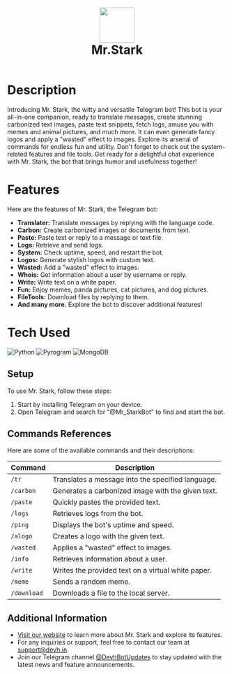 <div align="center">
  <h1> <img src="https://graph.org/file/d9a8d0d3485b1d65e9680.jpg" width="80px"><br/>Mr.Stark</h1>
</div>

<p align="center">
  <a href="https://t.me/Mr_StarkBot" target="_blank"><img alt="" src="https://img.shields.io/badge/Telegram-Bot-blue.svg?style=normal&logo=telegram&logoColor=white" style="vertical-align:center" /></a>
</p>

# Description
Introducing Mr. Stark, the witty and versatile Telegram bot! This bot is your all-in-one companion, ready to translate messages, create stunning carbonized text images, paste text snippets, fetch logs, amuse you with memes and animal pictures, and much more. It can even generate fancy logos and apply a "wasted" effect to images. Explore its arsenal of commands for endless fun and utility. Don't forget to check out the system-related features and file tools. Get ready for a delightful chat experience with Mr. Stark, the bot that brings humor and usefulness together!

# Features
Here are the features of Mr. Stark, the Telegram bot:

- **Translater:** Translate messages by replying with the language code.
- **Carbon:** Create carbonized images or documents from text.
- **Paste:** Paste text or reply to a message or text file.
- **Logs:** Retrieve and send logs.
- **System:** Check uptime, speed, and restart the bot.
- **Logos:** Generate stylish logos with custom text.
- **Wasted:** Add a "wasted" effect to images.
- **Whois:** Get information about a user by username or reply.
- **Write:** Write text on a white paper.
- **Fun:** Enjoy memes, panda pictures, cat pictures, and dog pictures.
- **FileTools:** Download files by replying to them.
- **And many more.** Explore the bot to discover additional features!

# Tech Used
![Python](https://img.shields.io/badge/python-3670A0?style=for-the-badge&logo=python&logoColor=ffdd54)
![Pyrogram](https://img.shields.io/badge/pyrogram-orange?style=for-the-badge&logo=python&logoColor=ffdd54)
![MongoDB](https://img.shields.io/badge/MongoDB-%234ea94b.svg?style=for-the-badge&logo=mongodb&logoColor=white)

## Setup
To use Mr. Stark, follow these steps:

1. Start by installing Telegram on your device.
2. Open Telegram and search for "@Mr_StarkBot" to find and start the bot.


## Commands References
Here are some of the available commands and their descriptions:

| Command     | Description                                           |
| ----------- | ----------------------------------------------------- |
| `/tr`       | Translates a message into the specified language.     |
| `/carbon`   | Generates a carbonized image with the given text.     |
| `/paste`    | Quickly pastes the provided text.                    |
| `/logs`     | Retrieves logs from the bot.                          |
| `/ping`     | Displays the bot's uptime and speed.                  |
| `/alogo`    | Creates a logo with the given text.                   |
| `/wasted`   | Applies a "wasted" effect to images.                  |
| `/info`     | Retrieves information about a user.                   |
| `/write`    | Writes the provided text on a virtual white paper.    |
| `/meme`     | Sends a random meme.                                  |
| `/download` | Downloads a file to the local server.                 |

## Additional Information
- [Visit our website](https://mr-stark.devh.in) to learn more about Mr. Stark and explore its features.
- For any inquiries or support, feel free to contact our team at [support@devh.in](mailto:support@devh.in).
- Join our Telegram channel [@DevhBotUpdates](https://t.me/DevhUpdates) to stay updated with the latest news and feature announcements.
